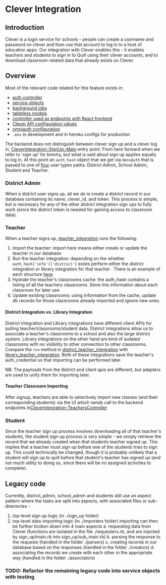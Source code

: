 # Clever Integration
## Introduction
Clever is a login service for schools - people can create a username and password on clever and then use that account to log in to a host of education apps. Our integration with Clever enables this - it enables teachers and students to sign in to Quill using their clever accounts, and to download classroom-related data that already exists on Clever.

## Overview
Most of the relevant code related for this feature exists in:
  * [auth controller](https://github.com/empirical-org/Empirical-Core/blob/develop/services/QuillLMS/app/controllers/auth/clever_controller.rb)
  * [service objects](https://github.com/empirical-org/Empirical-Core/tree/develop/services/QuillLMS/app/services/clever_integration)
  * [background jobs](https://github.com/empirical-org/Empirical-Core/tree/develop/services/QuillLMS/app/workers/clever_integration)
  * [tableless models](https://github.com/empirical-org/Empirical-Core/tree/develop/services/QuillLMS/app/models/clever_integration)
  * [controller used as endpoints with React frontend](https://github.com/empirical-org/Empirical-Core/blob/develop/services/QuillLMS/app/controllers/clever_integration/teachers_controller.rb)
  * [Clever API configuration values](https://github.com/empirical-org/Empirical-Core/blob/develop/services/QuillLMS/config/initializers/clever.rb)
  * [omniauth configuration](https://github.com/empirical-org/Empirical-Core/blob/develop/services/QuillLMS/config/initializers/omniauth.rb#L31)
  * `.env` in development and in heroku configs for production

The backend does not distinguish between clever sign up and a clever log in, [CleverIntegration::SignUp::Main](https://github.com/empirical-org/Empirical-Core/blob/develop/services/QuillLMS/app/controllers/auth/clever_controller.rb#L5) entry point. From here forward when we refer to 'sign up' for brevity, but what is said about sign up applies equally to log in.  At this point an `auth_hash` object that we get via `OmniAuth` that is passed to one of [four](https://github.com/empirical-org/Empirical-Core/blob/develop/services/QuillLMS/app/services/clever_integration/sign_up/sub_main.rb#L9) user types paths: District Admin, School Admin, Student and Teacher.

### District Admin
When a district user signs up, all we do is create a district record in our database containing its name, clever_id, and token. This process is simple, but is necessary for any of the other *district integration* sign ups to fully work (since the district token is needed for gaining access to classroom data).


### Teacher

When a teacher signs up, [teacher_integration](https://github.com/empirical-org/Empirical-Core/blob/develop/services/QuillLMS/app/services/clever_integration/teacher_integration.rb#L17) runs the following:
1. Import the teacher: import here means either create or update the teacher in our database
1. Run the teacher integration: depending on the whether `auth_hash['info']['district']` exists perform either the district integration or library integration for that teacher . There is an example of each structure [here](https://github.com/empirical-org/Empirical-Core/blob/develop/services/QuillLMS/spec/support/shared_contexts/clever_teacher_auth_hash.rb)
1. Hydrate the teacher's classrooms cache: the auth_hash contains a listing of all the teachers classrooms.  Store this information about each classroom for later use
1. Update existing classrooms: using information from the cache, update db records for those classrooms already imported and ignore new ones.

#### District Integration vs. Library Integration
District integration and Library integrations have different client APIs for pulling teacher/classrooms/student data. District integrations allow us to associate a teacher's classrooms to a school and also the large district system.  Library integrations on the other hand are kind of isolated classrooms with no visibility to other connection to other classrooms.  Compare the `run` method in [district_teacher_integration](https://github.com/empirical-org/Empirical-Core/blob/develop/services/QuillLMS/app/services/clever_integration/district_teacher_integration.rb#L17) with [library_teacher_integration](https://github.com/empirical-org/Empirical-Core/blob/develop/services/QuillLMS/app/services/clever_integration/library_teacher_integration.rb).  Both of these integrations save the teacher's auth_credential so that importing can be performed later.

NB: The payloads from the district and client apis are different, but adapters are used to unify them for importing later.

#### Teacher Classroom Importing
After signup, teachers are able to selectively import new classes (and their corresponding students) via the UI which sends call to the backend endpoints in[CleverIntegration::TeachersController](https://github.com/empirical-org/Empirical-Core/blob/develop/services/QuillLMS/app/controllers/clever_integration/teachers_controller.rb)

### Student

Since the teacher sign up process involves downloading all of that teacher's students, the student sign up process is very simple - we simply retrieve the record that we already created when that students teacher signed up. This implies that a teacher must sign up before one of the students tries to sign up. This could technically be changed, though it is probably unlikely that a student will sign up to quill before that student's teacher has signed up (and not much utility to doing so, since there will be no assigned activities to complete).

## Legacy code

Currently, district_admin, school_admin and students still use an aspect pattern where the tasks are split into aspects, with associated files or sub-directories -
  1. top-level sign up logic (in ./sign_up folder)
  2. top-level data-importing logic (in ./importers folder)
    importing can then be further broken down into 4 main aspects
    a. requesting data from Clever (functions are isolated in the file ./requesters.rb, and are injected by sign_up/main.rb into sign_up/sub_main.rb)
    b. parsing the response to the requests (handled in the folder ./parsers)
    c. creating records in our database based on the responses (handled in the folder ./creators)
    d. associating the records we create with each other in the appropriate way (handled in the folder ./associators)


### TODO: Refactor the remaining legacy code into service objects with testing
